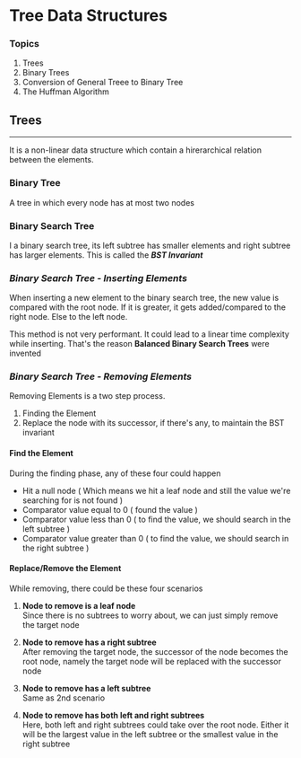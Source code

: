 # Tree Data Structures

### **Topics**

1. Trees
2. Binary Trees
3. Conversion of General Treee to Binary Tree
4. The Huffman Algorithm

## Trees
--------
It is a non-linear data structure which contain a hirerarchical relation between the elements.

### **Binary Tree**

A tree in which every node has at most two nodes

### **Binary Search Tree**

I a binary search tree, its left subtree has smaller elements and right subtree has larger elements. This is called the ***BST Invariant***

### ***Binary Search Tree - Inserting Elements***

When inserting a new element to the binary search tree, the new value is compared with the root node. If it is greater, it gets added/compared to the right node. Else to the left node.

This method is not very performant. It could lead to a linear time complexity while inserting. That's the reason **Balanced Binary Search Trees** were invented

### ***Binary Search Tree - Removing Elements***

Removing Elements is a two step process.
1. Finding the Element
2. Replace the node with its successor, if there's any, to maintain the BST invariant

#### Find the Element

During the finding phase, any of these four could happen

- Hit a null node ( Which means we hit a leaf node and still the value we're searching for is not found )
- Comparator value equal to 0 ( found the value )
- Comparator value less than 0 ( to find the value, we should search in the left subtree )
- Comparator value greater than 0 ( to find the value, we should search in the right subtree )

#### Replace/Remove the Element

While removing, there could be these four scenarios

1. **Node to remove is a leaf node** \
Since there is no subtrees to worry about, we can just simply remove the target node

2. **Node to remove has a right subtree** \
After removing the target node, the successor of the node becomes the root node, namely the target node will be replaced with the successor node

3. **Node to remove has a left subtree** \
Same as 2nd scenario

4. **Node to remove has both left and right subtrees** \
Here, both left and right subtrees could take over the root node. Either it will be the largest value in the left subtree or the smallest value in the right subtree
